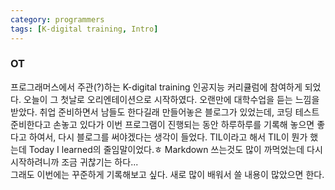 ```yaml
---
category: programmers
tags: [K-digital training, Intro]
---
```


### OT

프로그래머스에서 주관(?)하는 K-digital training 인공지능 커리큘럼에 참여하게 되었다. 오늘이 그 첫날로 오리엔테이션으로 시작하였다. 오랜만에 대학수업을 듣는 느낌을 받았다. 취업 준비하면서 남들도 한다길래 만들어놓은 블로그가 있었는데, 코딩 테스트 준비한다고 손놓고 있다가 이번 프로그램이 진행되는 동안 하루하루를 기록해 놓으면 좋다고 하여서, 다시 블로그를 써야겠다는 생각이 들었다. TIL이라고 해서 TIL이 뭔가 했는데 Today I learned의 줄임말이었다.ㅎ Markdown 쓰는것도 많이 까먹었는데 다시 시작하려니까 조금 귀찮기는 하다...   
그래도 이번에는 꾸준하게 기록해보고 싶다. 새로 많이 배워서 쓸 내용이 많았으면 한다.
